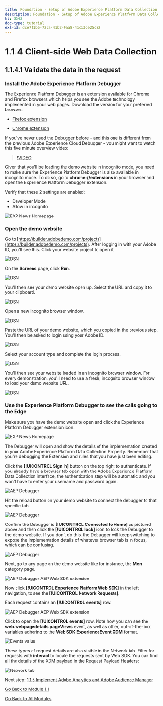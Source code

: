 ```yaml
---
title: Foundation - Setup of Adobe Experience Platform Data Collection and the Web SDK extension - Client-side Web Data Collection
description: Foundation - Setup of Adobe Experience Platform Data Collection and the Web SDK extension - Client-side Web Data Collection
kt: 5342
doc-type: tutorial
exl-id: dce7f1b5-72ca-41b2-9aa8-41c13ce25c82
---
```

# 1.1.4 Client-side Web Data Collection

## 1.1.4.1 Validate the data in the request

### Install the Adobe Experience Platform Debugger

The Experience Platform Debugger is an extension available for Chrome and Firefox browsers which helps you see the Adobe technology implemented in your web pages. Download the version for your preferred browser:

- [Firefox extension](https://addons.mozilla.org/en-US/firefox/addon/adobe-experience-platform-dbg/)

- [Chrome extension](https://chrome.google.com/webstore/detail/adobe-experience-platform/bfnnokhpnncpkdmbokanobigaccjkpob)

If you've never used the Debugger before - and this one is different from the previous Adobe Experience Cloud Debugger - you might want to watch this five minute overview video:

>[!VIDEO](https://video.tv.adobe.com/v/32156?quality=12&learn=on)

Given that you'll be loading the demo website in incognito mode, you need to make sure the Experience Platform Debugger is also available in incognito mode. To do so, go to **chrome://extensions** in your browser and open the Experience Platform Debugger extension.

Verify that these 2 settings are enabled:

- Developer Mode
- Allow in incognito

![EXP News Homepage](./images/ext1.png)

### Open the demo website

Go to [https://builder.adobedemo.com/projects](https://builder.adobedemo.com/projects). After logging in with your Adobe ID, you'll see this. Click your website project to open it.

![DSN](./../../gettingstarted/gettingstarted/images/web8.png)

On the **Screens** page, click **Run**. 

![DSN](./images/web2.png)

You'll then see your demo website open up. Select the URL and copy it to your clipboard.

![DSN](./../../gettingstarted/gettingstarted/images/web3.png)

Open a new incognito browser window.

![DSN](./../../gettingstarted/gettingstarted/images/web4.png)

Paste the URL of your demo website, which you copied in the previous step. You'll then be asked to login using your Adobe ID.

![DSN](./../../gettingstarted/gettingstarted/images/web5.png)

Select your account type and complete the login process.

![DSN](./../../gettingstarted/gettingstarted/images/web6.png)

You'll then see your website loaded in an incognito browser window. For every demonstration, you'll need to use a fresh, incognito browser window to load your demo website URL.

![DSN](./../../gettingstarted/gettingstarted/images/web7.png)

### Use the Experience Platform Debugger to see the calls going to the Edge

Make sure you have the demo website open and click the Experience Platform Debugger extension icon. 

![EXP News Homepage](./images/ext2.png)

The Debugger will open and show the details of the implementation created in your Adobe Experience Platform Data Collection Property. Remember that you're debugging the Extension and rules that you have just been editing.

Click the **[!UICONTROL Sign In]** button on the top right to authenticate. If you already have a browser tab open with the Adobe Experience Platform Data Collection interface, the authentication step will be automatic and you won't have to enter your username and password again.

![AEP Debugger](./images/validate2.png)

Hit the reload button on your demo website to connect the debugger to that specific tab.

![AEP Debugger](./images/validate2a.png)

Confirm the Debugger is **[!UICONTROL Connected to Home]** as pictured above and then click the **[!UICONTROL lock]** icon to lock the Debugger to the demo website. If you don't do this, the Debugger will keep switching to expose the implementation details of whatever browser tab is in focus, which can be confusing.

![AEP Debugger](./images/validate3.png)

Next, go to any page on the demo website like for instance, the **Men** category page.

![AEP Debugger AEP Web SDK extension](./images/validate4.png)

Now click **[!UICONTROL Experience Platform Web SDK]** in the left navigation, to see the **[!UICONTROL Network Requests]**.

Each request contains an **[!UICONTROL events]** row.

![AEP Debugger AEP Web SDK extension](./images/validate5.png)

Click to open the **[!UICONTROL events]** row. Note how you can see the **web.webpagedetails.pageViews** event, as well as other, out-of-the-box variables adhering to the **Web SDK ExperienceEvent XDM** format.

![Events value](./images/validate8.png)

These types of request details are also visible in the Network tab. Filter for requests with **interact** to locate the requests sent by Web SDK. You can find all the details of the XDM payload in the Request Payload Headers:

![Network tab](./images/validate9.png)

Next step: [1.1.5 Implement Adobe Analytics and Adobe Audience Manager](./ex5.md)

[Go Back to Module 1.1](./data-ingestion-launch-web-sdk.md)

[Go Back to All Modules](./../../../overview.md)
